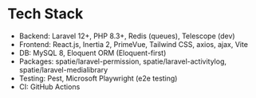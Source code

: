 # Tech Stack

-   Backend: Laravel 12+, PHP 8.3+, Redis (queues), Telescope (dev)
-   Frontend: React.js, Inertia 2, PrimeVue, Tailwind CSS, axios, ajax, Vite
-   DB: MySQL 8, Eloquent ORM (Eloquent-first)
-   Packages: spatie/laravel-permission, spatie/laravel-activitylog, spatie/laravel-medialibrary
-   Testing: Pest, Microsoft Playwright (e2e testing)
-   CI: GitHub Actions
